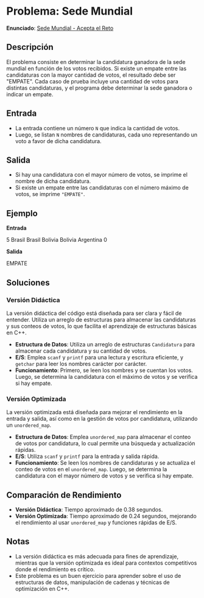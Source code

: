 
# Problema: Sede Mundial

**Enunciado**: [Sede Mundial - Acepta el Reto](https://aceptaelreto.com/problem/statement.php?id=709)

## Descripción

El problema consiste en determinar la candidatura ganadora de la sede mundial en función de los votos recibidos. Si existe un empate entre las candidaturas con la mayor cantidad de votos, el resultado debe ser "EMPATE". Cada caso de prueba incluye una cantidad de votos para distintas candidaturas, y el programa debe determinar la sede ganadora o indicar un empate.

## Entrada

- La entrada contiene un número `N` que indica la cantidad de votos.
- Luego, se listan `N` nombres de candidaturas, cada uno representando un voto a favor de dicha candidatura.

## Salida

- Si hay una candidatura con el mayor número de votos, se imprime el nombre de dicha candidatura.
- Si existe un empate entre las candidaturas con el número máximo de votos, se imprime `"EMPATE"`.

## Ejemplo

**Entrada**

5
Brasil Brasil Bolivia Bolivia Argentina
0

**Salida**

EMPATE

## Soluciones

### Versión Didáctica

La versión didáctica del código está diseñada para ser clara y fácil de entender. Utiliza un arreglo de estructuras para almacenar las candidaturas y sus conteos de votos, lo que facilita el aprendizaje de estructuras básicas en C++.

- **Estructura de Datos**: Utiliza un arreglo de estructuras `Candidatura` para almacenar cada candidatura y su cantidad de votos.
- **E/S**: Emplea `scanf` y `printf` para una lectura y escritura eficiente, y `getchar` para leer los nombres carácter por carácter.
- **Funcionamiento**: Primero, se leen los nombres y se cuentan los votos. Luego, se determina la candidatura con el máximo de votos y se verifica si hay empate.

### Versión Optimizada

La versión optimizada está diseñada para mejorar el rendimiento en la entrada y salida, así como en la gestión de votos por candidatura, utilizando un `unordered_map`.

- **Estructura de Datos**: Emplea `unordered_map` para almacenar el conteo de votos por candidatura, lo cual permite una búsqueda y actualización rápidas.
- **E/S**: Utiliza `scanf` y `printf` para la entrada y salida rápida.
- **Funcionamiento**: Se leen los nombres de candidaturas y se actualiza el conteo de votos en el `unordered_map`. Luego, se determina la candidatura con el mayor número de votos y se verifica si hay empate.

## Comparación de Rendimiento

- **Versión Didáctica**: Tiempo aproximado de 0.38 segundos.
- **Versión Optimizada**: Tiempo aproximado de 0.24 segundos, mejorando el rendimiento al usar `unordered_map` y funciones rápidas de E/S.

## Notas

- La versión didáctica es más adecuada para fines de aprendizaje, mientras que la versión optimizada es ideal para contextos competitivos donde el rendimiento es crítico.
- Este problema es un buen ejercicio para aprender sobre el uso de estructuras de datos, manipulación de cadenas y técnicas de optimización en C++.
